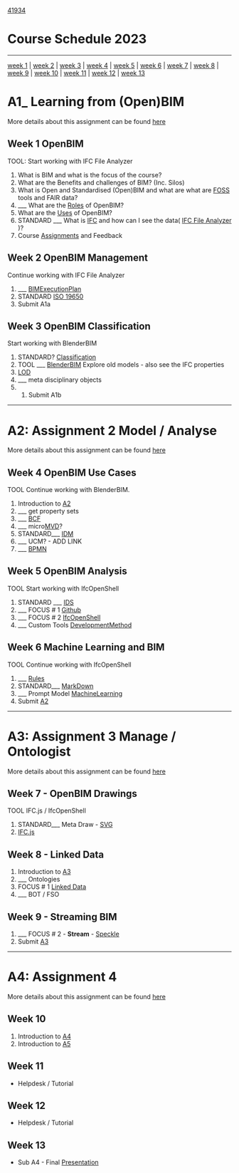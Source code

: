 [41934](/)

# Course Schedule  2023
----------------------------------------------------------------
[week 1](#Week-1-OpenBIM) |
[week 2](#Week-2-OpenBIM-Management) |
[week 3](#Week-3-OpenBIM-Classification) |
[week 4](#Week-4-OpenBIM-Use-Cases) |
[week 5](#Week-5-OpenBIM-Analysis) |
[week 6](#Week-6-Machine-Learning-and-BIM) |
[week 7](#Week-7-Drawings) |
[week 8](#Week-8-Linked-Data) |
[week 9](#Week-9-Streaming-BIM) |
[week 10](#Week-10) |
[week 11](#Week-11) |
[week 12](#Week-12) |
[week 13](#Week-13)

# A1_ Learning from (Open)BIM
More details about this assignment can be found [here](/Assignments/A1)

## Week 1 OpenBIM
TOOL: Start working with IFC File Analyzer
1. What is BIM and what is the focus of the course?
1. What are the Benefits and challenges of BIM? (Inc. Silos)
1. What is Open and Standardised (Open)BIM and what are what are [FOSS](/Concepts/SoftwareLicenses) tools and FAIR data?
1. ___ What are the [Roles](/Roles) of OpenBIM?
1. What are the [Uses](/Uses) of OpenBIM?
1. STANDARD ___ What is [IFC](/Concepts/IFC) and how can I see the data( [IFC File Analyzer](/Concepts/IFCFileAnalyzer) )?
1. Course [Assignments](/Assignments) and Feedback
  
## Week 2 OpenBIM Management
Continue working with IFC File Analyzer
1. ___ [BIMExecutionPlan](/Concepts/BIMExecutionPlan)
1. STANDARD [ISO 19650](/Concepts/ISO19650)
1. Submit A1a

## Week 3 OpenBIM Classification
Start working with BlenderBIM
1. STANDARD? [Classification](/Concepts/Classification)
1. TOOL ___ [BlenderBIM](/Concepts/BlenderBIM) Explore old models - also see the IFC properties
2. [LOD](/Concepts/LOD)
1. ___ meta disciplinary objects
2. 1. Submit A1b

----------------------------------------------------------------
# A2: Assignment 2 Model / Analyse
More details about this assignment can be found [here](/Assingnments/A2)

## Week 4 OpenBIM Use Cases
TOOL Continue working with BlenderBIM.
1. Introduction to [A2](/Assingnments/A2)
1. ___ get property sets
1. ___ [BCF](/Concepts/BCF)
1. ___ micro[MVD](/Concepts/MVD)?
1. STANDARD___ [IDM](/Concepts/IDM)
1. ___ UCM? - ADD LINK
1. ___ [BPMN](/Concepts/BPMN)

## Week 5 OpenBIM Analysis
TOOL Start working with IfcOpenShell
1. STANDARD ___ [IDS](/Concepts/IDS)
1. ___ FOCUS # 1 [Github](/Concepts/Github)
1. ___ FOCUS # 2 [IfcOpenShell](/Concepts/IfcOpenShell)
1. ___ Custom Tools [DevelopmentMethod](/Concepts/DevelopmentMethod)

## Week 6 Machine Learning and BIM
TOOL Continue working with IfcOpenShell
1. ___ [Rules](/Concepts/Rules)
1. STANDARD___ [MarkDown](/Concepts/MarkDown)
1. ___ Prompt Model [MachineLearning](/Concepts/MachineLearning)
1. Submit [A2](/Assingnments/A2)

------------------------------------------------------
# A3: Assignment 3 Manage / Ontologist
More details about this assignment can be found [here](/Assingnments/A3)

## Week 7 - OpenBIM Drawings
TOOL IFC.js / IfcOpenShell
1. STANDARD___ Meta Draw - [SVG](/Concepts/SVG)
2. [IFC.js](/Concepts/IFC.js)

## Week 8 - Linked Data
1. Introduction to [A3](/Assingnments/A3)
1. ___ Ontologies
1. FOCUS # 1 [Linked Data](/Concepts/LinkedData)
1. ___ BOT / FSO

## Week 9 - Streaming BIM
1. ___ FOCUS # 2 - **Stream** - [Speckle](/Concepts/Speckle)
1. Submit [A3](/Assingnments/A3)

------------------------------------------------------

# A4: Assignment 4
More details about this assignment can be found [here](/Assingmments/A4)

## Week 10
1. Introduction to [A4](/Assingnments/A4)
1. Introduction to [A5](/Assingnments/A5)

## Week 11
* Helpdesk / Tutorial


## Week 12
* Helpdesk / Tutorial

   
## Week 13
* Sub A4 - Final [Presentation](Concepts/Presentation)

